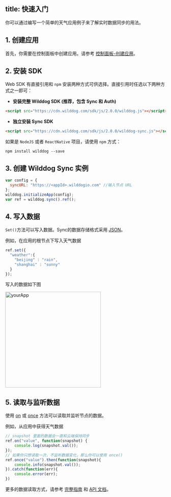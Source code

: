 
title: 快速入门
---

你可以通过编写一个简单的天气应用例子来了解实时数据同步的用法。

## 1. 创建应用

首先，你需要在控制面板中创建应用。请参考 [控制面板-创建应用](/console/creat.html)。

## 2. 安装 SDK

Web SDK 有直接引用和 `npm` 安装两种方式可供选择。直接引用时任选以下两种方式之一即可：

* **安装完整 Wilddog SDK (推荐，包含 Sync 和 Auth)**

```html
<script src="https://cdn.wilddog.com/sdk/js/2.0.0/wilddog.js"></script>
```

* **独立安装 Sync SDK**

```html
<script src="https://cdn.wilddog.com/sdk/js/2.0.0/wilddog-sync.js"></script>
```

如果是 `NodeJS` 或者 `ReactNative` 项目，请使用 `npm` 方式：

```
npm install wilddog --save
```

## 3. 创建 Wilddog Sync 实例

```javascript
var config = {
  syncURL: "https://<appId>.wilddogio.com" //输入节点 URL
};
wilddog.initializeApp(config);
var ref = wilddog.sync().ref();
```


## 4. 写入数据

`Set()`方法可以写入数据。Sync的数据存储格式采用 [JSON](http://json.org)。

例如，在应用的根节点下写入天气数据

```javascript
ref.set({
  "weather":{
    "beijing" : "rain",
    "shanghai" : "sunny"    
  }
});
```

写入的数据如下图

 <img src="/images/saveapp.png" alt="yourApp" width="300">

## 5. 读取与监听数据
使用 [on](/api/sync/web/api.html#on) 或 [once](/api/sync/web/api.html#once) 方法可以读取并监听节点的数据。

例如，从应用中获得天气数据

```javascript
// snapshot 里面的数据会一直和云端保持同步
ref.on("value", function(snapshot) {
    console.log(snapshot.val());
});
// 如果你只想读取一次，不监听数据变化，那么你可以使用 once()
ref.once("value").then(function(snapshot){
    console.info(snapshot.val());
}).catch(function(err){
    console.error(err);
})
```


更多的数据读取方式，请参考 [完整指南](/guide/sync/web/save-data.html) 和 [API 文档](/api/sync/web/api.html)。 





　
